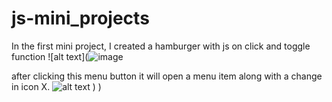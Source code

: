 # js-mini_projects
In the first mini project, I created a hamburger with js on click and toggle function
![alt text](![image](https://github.com/UshaKumari89/js-mini_projects/assets/98238038/be50b990-0b11-4771-bb6d-9df66272d8f0)

after clicking this menu button it will open a menu item along with a change in icon X.
![alt text](![image](https://github.com/UshaKumari89/js-mini_projects/assets/98238038/4a5c9f86-63ca-4452-9630-f506fb300dc6)
)
)
)


